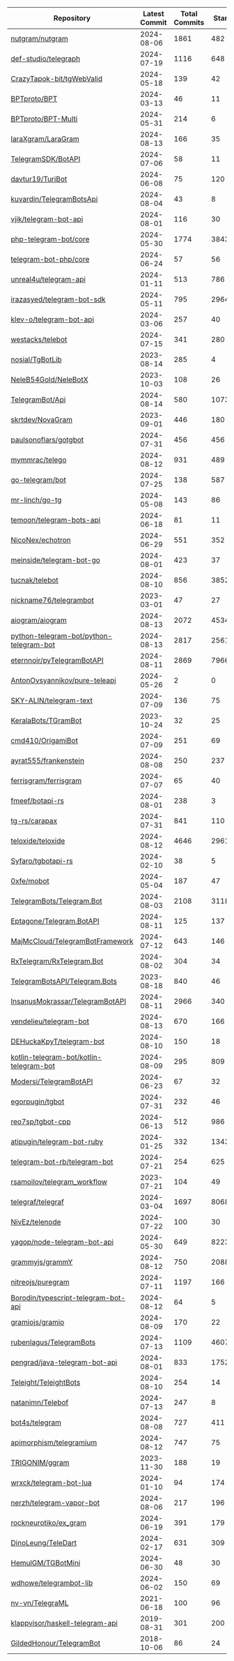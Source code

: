 | Repository | Latest Commit | Total Commits | Stars | Forks | Watchers | Used by | Contributors | Pull Requests |
|------------|---------------|---------------|-------|-------|----------|---------|--------------|---------------|
| [nutgram/nutgram](https://github.com/nutgram/nutgram) | 2024-08-06 | 1861 | 482 | 54 | 9 | 237 | 14 | 30 |
| [def-studio/telegraph](https://github.com/def-studio/telegraph) | 2024-07-19 | 1116 | 648 | 114 | 9 | 328 | 30 | 30 |
| [CrazyTapok-bit/tgWebValid](https://github.com/CrazyTapok-bit/tgWebValid) | 2024-05-18 | 139 | 42 | 9 | 1 | 0 | 2 | 30 |
| [BPTproto/BPT](https://github.com/BPTproto/BPT) | 2024-03-13 | 46 | 11 | 0 | 1 | 0 | 3 | 0 |
| [BPTproto/BPT-Multi](https://github.com/BPTproto/BPT-Multi) | 2024-05-31 | 214 | 6 | 2 | 2 | 0 | 3 | 0 |
| [laraXgram/LaraGram](https://github.com/laraXgram/LaraGram) | 2024-08-13 | 166 | 35 | 3 | 3 | 0 | 1 | 30 |
| [TelegramSDK/BotAPI](https://github.com/TelegramSDK/BotAPI) | 2024-07-06 | 58 | 11 | 2 | 2 | 0 | 1 | 0 |
| [davtur19/TuriBot](https://github.com/davtur19/TuriBot) | 2024-06-08 | 75 | 120 | 30 | 8 | 0 | 3 | 9 |
| [kuvardin/TelegramBotsApi](https://github.com/kuvardin/TelegramBotsApi) | 2024-08-04 | 43 | 8 | 3 | 1 | 0 | 3 | 2 |
| [vjik/telegram-bot-api](https://github.com/vjik/telegram-bot-api) | 2024-08-01 | 116 | 30 | 2 | 1 | 0 | 2 | 30 |
| [php-telegram-bot/core](https://github.com/php-telegram-bot/core) | 2024-05-30 | 1774 | 3843 | 954 | 202 | 0 | 30 | 30 |
| [telegram-bot-php/core](https://github.com/telegram-bot-php/core) | 2024-06-24 | 57 | 56 | 7 | 2 | 0 | 2 | 9 |
| [unreal4u/telegram-api](https://github.com/unreal4u/telegram-api) | 2024-01-11 | 513 | 786 | 173 | 57 | 0 | 18 | 30 |
| [irazasyed/telegram-bot-sdk](https://github.com/irazasyed/telegram-bot-sdk) | 2024-05-11 | 795 | 2964 | 658 | 102 | 0 | 30 | 30 |
| [klev-o/telegram-bot-api](https://github.com/klev-o/telegram-bot-api) | 2024-03-06 | 257 | 40 | 9 | 1 | 0 | 3 | 6 |
| [westacks/telebot](https://github.com/westacks/telebot) | 2024-07-15 | 341 | 280 | 43 | 16 | 103 | 9 | 23 |
| [nosial/TgBotLib](https://github.com/nosial/TgBotLib) | 2023-08-14 | 285 | 4 | 0 | 0 | 0 | 3 | 0 |
| [NeleB54Gold/NeleBotX](https://github.com/NeleB54Gold/NeleBotX) | 2023-10-03 | 108 | 26 | 9 | 3 | 0 | 1 | 7 |
| [TelegramBot/Api](https://github.com/TelegramBot/Api) | 2024-08-14 | 580 | 1073 | 323 | 51 | 0 | 30 | 30 |
| [skrtdev/NovaGram](https://github.com/skrtdev/NovaGram) | 2023-09-01 | 446 | 180 | 21 | 5 | 0 | 4 | 8 |
| [paulsonoflars/gotgbot](https://github.com/paulsonoflars/gotgbot) | 2024-07-31 | 456 | 456 | 104 | 22 | 457 | 20 | 30 |
| [mymmrac/telego](https://github.com/mymmrac/telego) | 2024-08-12 | 931 | 489 | 39 | 8 | 339 | 10 | 30 |
| [go-telegram/bot](https://github.com/go-telegram/bot) | 2024-07-25 | 138 | 587 | 50 | 15 | 347 | 18 | 30 |
| [mr-linch/go-tg](https://github.com/mr-linch/go-tg) | 2024-05-08 | 143 | 86 | 7 | 2 | 0 | 4 | 30 |
| [temoon/telegram-bots-api](https://github.com/temoon/telegram-bots-api) | 2024-06-18 | 81 | 11 | 1 | 1 | 0 | 2 | 0 |
| [NicoNex/echotron](https://github.com/NicoNex/echotron) | 2024-06-29 | 551 | 352 | 25 | 8 | 0 | 11 | 30 |
| [meinside/telegram-bot-go](https://github.com/meinside/telegram-bot-go) | 2024-08-01 | 423 | 37 | 11 | 7 | 0 | 5 | 2 |
| [tucnak/telebot](https://github.com/tucnak/telebot) | 2024-08-10 | 856 | 3852 | 455 | 57 | 0 | 30 | 30 |
| [nickname76/telegrambot](https://github.com/nickname76/telegrambot) | 2023-03-01 | 47 | 27 | 3 | 2 | 0 | 2 | 1 |
| [aiogram/aiogram](https://github.com/aiogram/aiogram) | 2024-08-13 | 2072 | 4534 | 815 | 104 | 0 | 30 | 30 |
| [python-telegram-bot/python-telegram-bot](https://github.com/python-telegram-bot/python-telegram-bot) | 2024-08-13 | 2817 | 25615 | 5203 | 596 | 0 | 30 | 30 |
| [eternnoir/pyTelegramBotAPI](https://github.com/eternnoir/pyTelegramBotAPI) | 2024-08-11 | 2869 | 7966 | 2012 | 234 | 0 | 30 | 30 |
| [AntonOvsyannikov/pure-teleapi](https://github.com/AntonOvsyannikov/pure-teleapi) | 2024-05-26 | 2 | 0 | 0 | 1 | 0 | 1 | 0 |
| [SKY-ALIN/telegram-text](https://github.com/SKY-ALIN/telegram-text) | 2024-07-09 | 136 | 75 | 5 | 3 | 0 | 3 | 30 |
| [KeralaBots/TGramBot](https://github.com/KeralaBots/TGramBot) | 2023-10-24 | 32 | 25 | 2 | 1 | 0 | 2 | 5 |
| [cmd410/OrigamiBot](https://github.com/cmd410/OrigamiBot) | 2024-07-09 | 251 | 69 | 5 | 2 | 0 | 11 | 30 |
| [ayrat555/frankenstein](https://github.com/ayrat555/frankenstein) | 2024-08-08 | 250 | 237 | 28 | 5 | 137 | 18 | 30 |
| [ferrisgram/ferrisgram](https://github.com/ferrisgram/ferrisgram) | 2024-07-07 | 65 | 40 | 10 | 3 | 0 | 7 | 8 |
| [fmeef/botapi-rs](https://github.com/fmeef/botapi-rs) | 2024-08-01 | 238 | 3 | 1 | 1 | 0 | 2 | 0 |
| [tg-rs/carapax](https://github.com/tg-rs/carapax) | 2024-07-31 | 841 | 110 | 12 | 5 | 0 | 9 | 30 |
| [teloxide/teloxide](https://github.com/teloxide/teloxide) | 2024-08-12 | 4646 | 2961 | 224 | 31 | 0 | 30 | 30 |
| [Syfaro/tgbotapi-rs](https://github.com/Syfaro/tgbotapi-rs) | 2024-02-10 | 38 | 5 | 3 | 2 | 0 | 1 | 1 |
| [0xfe/mobot](https://github.com/0xfe/mobot) | 2024-05-04 | 187 | 47 | 4 | 5 | 0 | 2 | 2 |
| [TelegramBots/Telegram.Bot](https://github.com/TelegramBots/Telegram.Bot) | 2024-08-03 | 2108 | 3118 | 685 | 141 | 0 | 30 | 30 |
| [Eptagone/Telegram.BotAPI](https://github.com/Eptagone/Telegram.BotAPI) | 2024-08-11 | 125 | 137 | 21 | 6 | 0 | 6 | 6 |
| [MajMcCloud/TelegramBotFramework](https://github.com/MajMcCloud/TelegramBotFramework) | 2024-07-12 | 643 | 146 | 42 | 9 | 0 | 15 | 30 |
| [RxTelegram/RxTelegram.Bot](https://github.com/RxTelegram/RxTelegram.Bot) | 2024-08-02 | 304 | 34 | 4 | 4 | 0 | 3 | 30 |
| [TelegramBotsAPI/Telegram.Bots](https://github.com/TelegramBotsAPI/Telegram.Bots) | 2023-08-18 | 840 | 46 | 11 | 2 | 0 | 2 | 1 |
| [InsanusMokrassar/TelegramBotAPI](https://github.com/InsanusMokrassar/TelegramBotAPI) | 2024-08-11 | 2966 | 340 | 28 | 5 | 0 | 16 | 30 |
| [vendelieu/telegram-bot](https://github.com/vendelieu/telegram-bot) | 2024-08-13 | 670 | 166 | 12 | 3 | 0 | 5 | 30 |
| [DEHuckaKpyT/telegram-bot](https://github.com/DEHuckaKpyT/telegram-bot) | 2024-08-10 | 150 | 18 | 2 | 2 | 0 | 2 | 2 |
| [kotlin-telegram-bot/kotlin-telegram-bot](https://github.com/kotlin-telegram-bot/kotlin-telegram-bot) | 2024-08-09 | 295 | 809 | 165 | 20 | 0 | 30 | 30 |
| [Modersi/TelegramBotAPI](https://github.com/Modersi/TelegramBotAPI) | 2024-06-23 | 67 | 32 | 18 | 8 | 0 | 1 | 12 |
| [egorpugin/tgbot](https://github.com/egorpugin/tgbot) | 2024-07-31 | 232 | 46 | 5 | 7 | 0 | 1 | 0 |
| [reo7sp/tgbot-cpp](https://github.com/reo7sp/tgbot-cpp) | 2024-06-13 | 512 | 986 | 238 | 40 | 0 | 30 | 30 |
| [atipugin/telegram-bot-ruby](https://github.com/atipugin/telegram-bot-ruby) | 2024-01-25 | 332 | 1343 | 217 | 37 | 0 | 24 | 30 |
| [telegram-bot-rb/telegram-bot](https://github.com/telegram-bot-rb/telegram-bot) | 2024-07-21 | 254 | 625 | 112 | 19 | 527 | 21 | 30 |
| [rsamoilov/telegram_workflow](https://github.com/rsamoilov/telegram_workflow) | 2023-07-21 | 104 | 49 | 4 | 1 | 0 | 1 | 1 |
| [telegraf/telegraf](https://github.com/telegraf/telegraf) | 2024-03-04 | 1697 | 8068 | 912 | 110 | 0 | 30 | 30 |
| [NivEz/telenode](https://github.com/NivEz/telenode) | 2024-07-22 | 100 | 30 | 6 | 2 | 0 | 3 | 20 |
| [yagop/node-telegram-bot-api](https://github.com/yagop/node-telegram-bot-api) | 2024-05-30 | 649 | 8223 | 1502 | 161 | 0 | 30 | 30 |
| [grammyjs/grammY](https://github.com/grammyjs/grammY) | 2024-08-12 | 750 | 2088 | 107 | 28 | 0 | 30 | 30 |
| [nitreojs/puregram](https://github.com/nitreojs/puregram) | 2024-07-11 | 1197 | 166 | 10 | 7 | 0 | 12 | 30 |
| [Borodin/typescript-telegram-bot-api](https://github.com/Borodin/typescript-telegram-bot-api) | 2024-08-12 | 64 | 5 | 0 | 1 | 0 | 1 | 0 |
| [gramiojs/gramio](https://github.com/gramiojs/gramio) | 2024-08-09 | 170 | 22 | 0 | 2 | 0 | 1 | 1 |
| [rubenlagus/TelegramBots](https://github.com/rubenlagus/TelegramBots) | 2024-07-13 | 1109 | 4607 | 1165 | 168 | 0 | 30 | 30 |
| [pengrad/java-telegram-bot-api](https://github.com/pengrad/java-telegram-bot-api) | 2024-08-01 | 833 | 1752 | 368 | 64 | 0 | 24 | 30 |
| [Teleight/TeleightBots](https://github.com/Teleight/TeleightBots) | 2024-08-10 | 254 | 14 | 3 | 0 | 0 | 3 | 24 |
| [natanimn/Telebof](https://github.com/natanimn/Telebof) | 2024-07-13 | 247 | 8 | 3 | 2 | 0 | 1 | 1 |
| [bot4s/telegram](https://github.com/bot4s/telegram) | 2024-08-08 | 727 | 411 | 101 | 18 | 0 | 30 | 30 |
| [apimorphism/telegramium](https://github.com/apimorphism/telegramium) | 2024-08-12 | 747 | 75 | 9 | 8 | 0 | 8 | 30 |
| [TRIGONIM/ggram](https://github.com/TRIGONIM/ggram) | 2023-11-30 | 188 | 19 | 1 | 3 | 0 | 2 | 2 |
| [wrxck/telegram-bot-lua](https://github.com/wrxck/telegram-bot-lua) | 2024-01-10 | 94 | 174 | 34 | 12 | 0 | 2 | 6 |
| [nerzh/telegram-vapor-bot](https://github.com/nerzh/telegram-vapor-bot) | 2024-08-06 | 217 | 196 | 31 | 6 | 0 | 10 | 20 |
| [rockneurotiko/ex_gram](https://github.com/rockneurotiko/ex_gram) | 2024-06-19 | 391 | 179 | 26 | 4 | 0 | 21 | 30 |
| [DinoLeung/TeleDart](https://github.com/DinoLeung/TeleDart) | 2024-02-17 | 631 | 309 | 68 | 16 | 0 | 18 | 30 |
| [HemulGM/TGBotMini](https://github.com/HemulGM/TGBotMini) | 2024-06-30 | 48 | 30 | 11 | 8 | 0 | 3 | 4 |
| [wdhowe/telegrambot-lib](https://github.com/wdhowe/telegrambot-lib) | 2024-06-02 | 150 | 69 | 3 | 4 | 0 | 2 | 30 |
| [nv-vn/TelegraML](https://github.com/nv-vn/TelegraML) | 2021-06-18 | 100 | 96 | 19 | 8 | 0 | 6 | 10 |
| [klappvisor/haskell-telegram-api](https://github.com/klappvisor/haskell-telegram-api) | 2019-08-31 | 301 | 200 | 67 | 11 | 0 | 20 | 30 |
| [GildedHonour/TelegramBot](https://github.com/GildedHonour/TelegramBot) | 2018-10-06 | 86 | 24 | 12 | 11 | 0 | 8 | 11 |



















